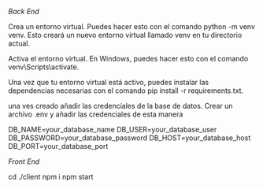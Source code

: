 *Back End*

Crea un entorno virtual. Puedes hacer esto con el comando python -m venv venv. Esto creará un nuevo entorno virtual llamado venv en tu directorio actual.

Activa el entorno virtual. En Windows, puedes hacer esto con el comando venv\Scripts\activate.

Una vez que tu entorno virtual está activo, puedes instalar las dependencias necesarias con el comando pip install -r requirements.txt.

una ves creado añadir las credenciales de la base de datos. Crear un archivo .env y añadir las credenciales de esta manera 

DB_NAME=your_database_name
DB_USER=your_database_user
DB_PASSWORD=your_database_password
DB_HOST=your_database_host
DB_PORT=your_database_port

*Front End*

cd ./client
npm i
npm start
